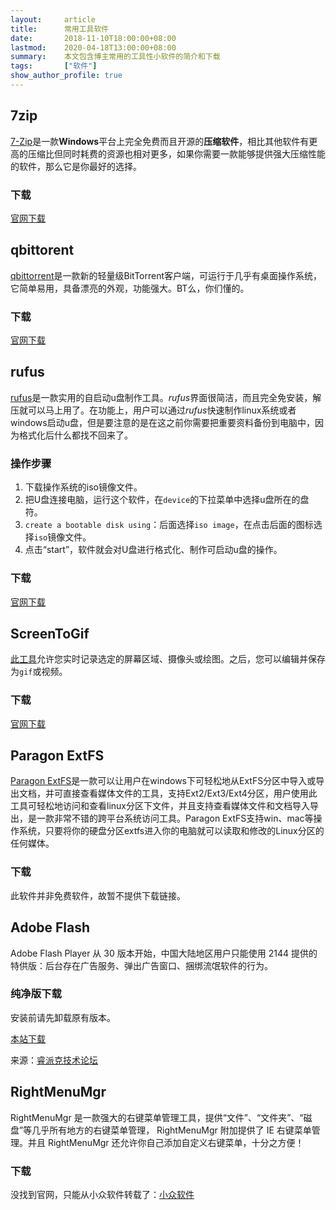 ```yaml
---
layout:     article
title:      常用工具软件
date:       2018-11-10T18:00:00+08:00
lastmod:    2020-04-18T13:00:00+08:00
summary:    本文包含博主常用的工具性小软件的简介和下载
tags:       ["软件"]
show_author_profile: true
---
```


##  7zip
[7-Zip](https://www.7-zip.org "官网")是一款**Windows**平台上完全免费而且开源的**压缩软件**，相比其他软件有更高的压缩比但同时耗费的资源也相对更多，如果你需要一款能够提供强大压缩性能的软件，那么它是你最好的选择。

### 下载

[官网下载](https://www.7-zip.org/a/7z1806.exe "x64")

##  qbittorent
[qbittorrent](http://qbittorrent.org/ "官网")是一款新的轻量级BitTorrent客户端，可运行于几乎有桌面操作系统，它简单易用，具备漂亮的外观，功能强大。BT么，你们懂的。

### 下载

[官网下载](http://qbittorrent.org/download.php "多平台")

##  rufus
[rufus](https://rufus.ie/ "官网")是一款实用的自启动u盘制作工具。*rufus*界面很简洁，而且完全免安装，解压就可以马上用了。在功能上，用户可以通过*rufus*快速制作linux系统或者windows启动u盘，但是要注意的是在这之前你需要把重要资料备份到电脑中，因为格式化后什么都找不回来了。

### 操作步骤
1.  下载操作系统的iso镜像文件。 
2.  把U盘连接电脑，运行这个软件，在`device`的下拉菜单中选择u盘所在的盘符。 
3.  `create a bootable disk using`：后面选择`iso image`，在点击后面的图标选择`iso`镜像文件。 
4.  点击“start”，软件就会对U盘进行格式化、制作可启动u盘的操作。

### 下载

[官网下载](https://github.com/pbatard/rufus/releases/download/v3.4/rufus-3.4.exe "x64")

## ScreenToGif

[此工具](https://github.com/NickeManarin/ScreenToGif)允许您实时记录选定的屏幕区域、摄像头或绘图。之后，您可以编辑并保存为`gif`或视频。

### 下载

[官网下载](https://github.com/NickeManarin/ScreenToGif/releases)

## Paragon ExtFS

[Paragon ExtFS](https://www.paragon-software.com/business/extfs-for-windows/)是一款可以让用户在windows下可轻松地从ExtFS分区中导入或导出文档，并可直接查看媒体文件的工具，支持Ext2/Ext3/Ext4分区，用户使用此工具可轻松地访问和查看linux分区下文件，并且支持查看媒体文件和文档导入导出，是一款非常不错的跨平台系统访问工具。Paragon ExtFS支持win、mac等操作系统，只要将你的硬盘分区extfs进入你的电脑就可以读取和修改的Linux分区的任何媒体。

### 下载

此软件并非免费软件，故暂不提供下载链接。

## Adobe Flash
Adobe Flash Player 从 30 版本开始，中国大陆地区用户只能使用 2144 提供的特供版：后台存在广告服务、弹出广告窗口、捆绑流氓软件的行为。

### 纯净版下载

安装前请先卸载原有版本。

[本站下载](https://github.com/Sciroccogti/Sciroccogti.github.io/releases/download/v1.19.3/Flash.Player.PPAPI.32.0.0.156.exe)

来源：[睿派克技术论坛](https://www.repaik.com)

## RightMenuMgr

RightMenuMgr 是一款强大的右键菜单管理工具，提供“文件”、“文件夹”、“磁盘”等几乎所有地方的右键菜单管理， RightMenuMgr 附加提供了 IE 右键菜单管理。并且 RightMenuMgr 还允许你自己添加自定义右键菜单，十分之方便！

### 下载

没找到官网，只能从小众软件转载了：[小众软件](https://www.appinn.com/rightmenumgr/)
